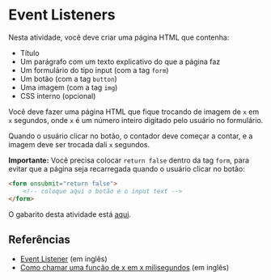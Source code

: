 # Event Listeners

Nesta atividade, você deve criar uma página HTML que contenha:

* Título
* Um parágrafo com um texto explicativo do que a página faz
* Um formulário do tipo input (com a tag `form`)
* Um botão (com a tag `button`)
* Uma imagem (com a tag `img`)
* CSS interno (opcional)

Você deve fazer uma página HTML que fique trocando de imagem de `x` em `x` segundos, onde `x` é um número inteiro 
digitado pelo usuário no formulário.

Quando o usuário clicar no botão, o contador deve começar a contar, e a imagem deve ser trocada dali `x` segundos.

**Importante:** Você precisa colocar `return false` dentro da tag `form`, para evitar que a página seja recarregada
quando o usuário clicar no botão:

```html
<form onsubmit="return false">
    <!-- coloque aqui o botão e o input text -->
</form>
```

O gabarito desta atividade está [aqui](event_listener.html).

## Referências

* [Event Listener](https://www.w3schools.com/js/js_htmldom_eventlistener.asp) (em inglês)
* [Como chamar uma função de x em x milisegundos](https://stackoverflow.com/a/2170924/2202739) (em inglês)